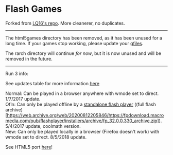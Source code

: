 # Flash Games

Forked from [LQ16's repo](https://github.com/LQ16/gstore). More cleanerer, no duplicates.

---

The html5games directory has been removed, as it has been unused for a long time. If your games stop working, please update your [gfiles](https://github.com/BinBashBanana/gfiles).

The rarch directory will continue *for now*, but it is now unused and will be removed in the future.

---

Run 3 info:

See updates table for more information [here](https://run.fandom.com/wiki/Run_Wikia)

Normal: Can be played in a browser anywhere with wmode set to direct. 1/7/2017 update.  
Ofln: Can only be played offline by a [standalone flash player](https://www.adobe.com/support/flashplayer/debug_downloads.html) ((full flash archive)[https://web.archive.org/web/20200812205846/https://fpdownload.macromedia.com/pub/flashplayer/installers/archive/fp_32.0.0.330_archive.zip]). 5/4/2017 update, coolmath version.  
New: Can only be played locally in a browser (Firefox doesn't work) with wmode set to direct. 8/5/2018 update.

See HTML5 port [here](https://player03.com/run/3/beta)!